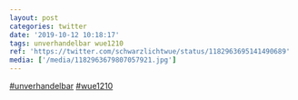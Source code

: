 ```yaml
---
layout: post
categories: twitter
date: '2019-10-12 10:18:17'
tags: unverhandelbar wue1210
ref: 'https://twitter.com/schwarzlichtwue/status/1182963695141490689'
media: ['/media/1182963679807057921.jpg']
---
```

[#unverhandelbar](/t/unverhandelbar) [#wue1210](/t/wue1210) 